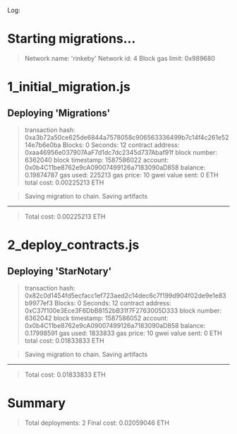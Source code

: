 Log:

Starting migrations...
======================
> Network name:    'rinkeby'
> Network id:      4
> Block gas limit: 0x989680


1_initial_migration.js
======================

   Deploying 'Migrations'
   ----------------------
   > transaction hash:    0xa3b72a50ce625de6844a7578058c906563336499b7c14f4c261e5214e7b6e0ba
   > Blocks: 0            Seconds: 12
   > contract address:    0xaa46956e037907AaF7d1dc7dc2345d737Abaf91f
   > block number:        6362040
   > block timestamp:     1587586022
   > account:             0x0b4C11be8762e9cA09007499126a7183090aD858
   > balance:             0.19874787
   > gas used:            225213
   > gas price:           10 gwei
   > value sent:          0 ETH
   > total cost:          0.00225213 ETH


   > Saving migration to chain.
   > Saving artifacts
   -------------------------------------
   > Total cost:          0.00225213 ETH


2_deploy_contracts.js
=====================

   Deploying 'StarNotary'
   ----------------------
   > transaction hash:    0x82c0d1454fd5ecfacc1ef723aed2c14dec6c7f199d904f02de9e1e83b9977ef3
   > Blocks: 0            Seconds: 12
   > contract address:    0xC37f100e3Ece3F6DbB8152bB31f7F2763005D333
   > block number:        6362042
   > block timestamp:     1587586052
   > account:             0x0b4C11be8762e9cA09007499126a7183090aD858
   > balance:             0.17998591
   > gas used:            1833833
   > gas price:           10 gwei
   > value sent:          0 ETH
   > total cost:          0.01833833 ETH


   > Saving migration to chain.
   > Saving artifacts
   -------------------------------------
   > Total cost:          0.01833833 ETH


Summary
=======
> Total deployments:   2
> Final cost:          0.02059046 ETH